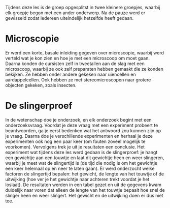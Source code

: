 Tijdens deze les is de groep opgesplitst in twee kleinere groepjes, waarbij elk groepje begon met een ander onderwerp. Na de pauze werd er gewisseld zodat iedereen uiteindelijk hetzelfde heeft gedaan.

# Microscopie
Er werd een korte, basale inleiding gegeven over microscopie, waarbij werd verteld wat je kon zien en hoe je met een microscoop om moet gaan. Daarna konden de cursisten zelf in tweetallen aan de slag met een microscoop, waarbij ze ook zelf preparaten hebben gemaakt die ze konden bekijken. Ze hebben onder andere gekeken naar uiencellen en aardappelcellen. Ook hebben ze met stereomicroscopen naar grotere objecten gekeken, zoals insecten.

# De slingerproef
In de wetenschap doe je onderzoek, en elk onderzoek begint met een onderzoeksvraag. Voordat je deze vraag met een experiment probeert te beantwoorden, ga je eerst bedenken wat het antwoord zou kunnen zijn op je vraag. Daarna doe je verschillende experimenten en herhaal je deze experimenten ook nog een paar keer (om fouten zoveel mogelijk te voorkomen). Vervolgens trek je uit je resultaten een conclusie. Het experiment wat tijdens deze les werd gedaan is de slingerproef: je hangt een gewichtje aan een touwtje en laat dit gewichtje heen en weer slingeren, waarbij je meet wat de slingertijd is (de tijd die nodig is om het gewichtje een keer helemaal op en neer te laten gaan). Er werd onderzocht welke factoren de slingertijd bepalen: het gewicht, de lengte van het touwtje of de uitwijking (hoe ver je het gewichtje naar achteren trekt voordat je het loslaat). De resultaten werden in een tabel gezet en uit de gegevens kwam duidelijk naar voren dat alleen de lengte van het touwtje bepaalt hoe snel de slinger heen en weer slingert. Het gewicht en de uitwijking doen er dus niet toe.
